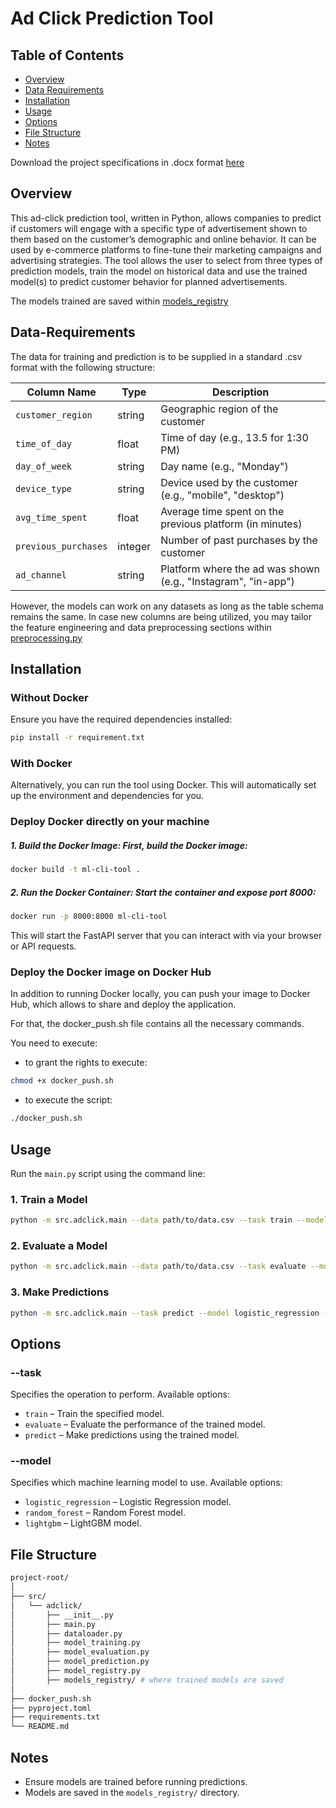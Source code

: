 # Ad Click Prediction Tool

## Table of Contents

- [Overview](#Overview)
- [Data Requirements](#Data-Requirements)
- [Installation](#Installation)
- [Usage](#Usage)
- [Options](#Options)
- [File Structure](#File-Structure)
- [Notes](#Notes)

Download the project specifications in .docx format [here](./MLOps%20Project%20Specifications.docx)

## Overview
This ad-click prediction tool, written in Python, allows companies to predict if customers will engage with a specific type of advertisement shown to them based on the customer’s demographic and online behavior. It can be used by e-commerce platforms to fine-tune their marketing campaigns and advertising strategies. The tool allows the user to select from three types of prediction models, train the model on historical data and use the trained model(s) to predict customer behavior for planned advertisements.

The models trained are saved within [models_registry](./src/adclick/models_registry/)

## Data-Requirements

The data for training and prediction is to be supplied in a standard .csv format with the following structure:

| Column Name         | Type     | Description                                                       |
|---------------------|----------|-------------------------------------------------------------------|
| `customer_region`   | string   | Geographic region of the customer                                 |
| `time_of_day`       | float    | Time of day (e.g., 13.5 for 1:30 PM)                              |
| `day_of_week`       | string   | Day name (e.g., "Monday")                                         |
| `device_type`       | string   | Device used by the customer (e.g., "mobile", "desktop")           |
| `avg_time_spent`    | float    | Average time spent on the previous platform (in minutes)          |
| `previous_purchases`| integer  | Number of past purchases by the customer                          |
| `ad_channel`        | string   | Platform where the ad was shown (e.g., "Instagram", "in-app")     |

However, the models can work on any datasets as long as the table schema remains the same. In case new columns are being utilized, you may tailor the feature engineering and data preprocessing sections within [preprocessing.py](./src/adclick/preprocessing.py.py)

## Installation

### Without Docker
Ensure you have the required dependencies installed:
```bash
pip install -r requirement.txt
```

### With Docker

Alternatively, you can run the tool using Docker. This will automatically set up the environment and dependencies for you.

### Deploy Docker directly on your machine 

##### 1. Build the Docker Image: First, build the Docker image:

```bash
docker build -t ml-cli-tool .
```

##### 2. Run the Docker Container: Start the container and expose port 8000:

```bash
docker run -p 8000:8000 ml-cli-tool
```
This will start the FastAPI server that you can interact with via your browser or API requests.

### Deploy the Docker image on Docker Hub 

In addition to running Docker locally, you can push your image to Docker Hub, which allows to share and deploy the application. 

For that, the docker_push.sh file contains all the necessary commands. 

You need to execute: 

- to grant the rights to execute: 

```bash
chmod +x docker_push.sh
```

- to execute the script:

```bash
./docker_push.sh
```

## Usage
Run the `main.py` script using the command line:

### 1. Train a Model
```bash
python -m src.adclick.main --data path/to/data.csv --task train --model logistic_regression
```

### 2. Evaluate a Model
```bash
python -m src.adclick.main --data path/to/data.csv --task evaluate --model logistic_regression
```

### 3. Make Predictions
```bash
python -m src.adclick.main --task predict --model logistic_regression --predict_data path/to/new_data.csv
```


## Options

### --task
Specifies the operation to perform. Available options:
- `train` – Train the specified model.
- `evaluate` – Evaluate the performance of the trained model.
- `predict` – Make predictions using the trained model.

### --model
Specifies which machine learning model to use. Available options:
- `logistic_regression` – Logistic Regression model.
- `random_forest` – Random Forest model.
- `lightgbm` – LightGBM model.

## File Structure
```bash
project-root/
│
├── src/
│   └── adclick/
│       ├── __init__.py
│       ├── main.py
│       ├── dataloader.py
│       ├── model_training.py
│       ├── model_evaluation.py
│       ├── model_prediction.py
│       ├── model_registry.py
│       ├── models_registry/ # where trained models are saved 
│
├── docker_push.sh
├── pyproject.toml
├── requirements.txt
└── README.md
```

## Notes
- Ensure models are trained before running predictions.
- Models are saved in the `models_registry/` directory.

